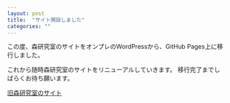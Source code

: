 ```yaml
---
layout: post
title:  "サイト開設しました"
categories: ""
---
```

この度、森研究室のサイトをオンプレのWordPressから、GitHub Pages上に移行しました。

これから随時森研究室のサイトをリニューアルしていきます。
移行完了までしばらくお待ち願います。

[旧森研究室のサイト][old-morilab-site]

[old-morilab-site]: http://pine.cc.kagoshima-u.ac.jp/wp/

